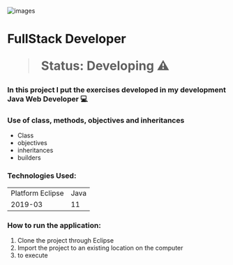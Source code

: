 ![images](https://user-images.githubusercontent.com/77491260/119226400-40a59980-badf-11eb-9802-75fde6cc88b9.png)
<h1>FullStack Developer</1>

> Status: Developing ⚠️

### In this project I put the exercises developed in my development Java Web Developer 💻

### Use of class, methods, objectives and inheritances

+ Class
+ objectives
+ inheritances
+ builders

### Technologies Used:

<table>
  <tr>
    <td>Platform Eclipse</td>
    <td>Java</td>
  </tr>
  
   <tr>
    <td>2019-03</td>
    <td>11</td>
  </tr>
</table>

### How to run the application:

1) Clone the project through Eclipse
2) Import the project to an existing location on the computer
3) to execute
